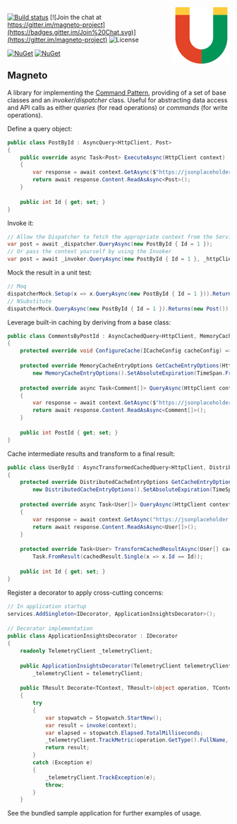 <img src="Magneto.png" align="right" />

[![Build status](https://ci.appveyor.com/api/projects/status/3auwev7g464o6ax3?svg=true)](https://ci.appveyor.com/project/shaynevanasperen/magneto)
[![Join the chat at https://gitter.im/magneto-project](https://badges.gitter.im/Join%20Chat.svg)](https://gitter.im/magneto-project)
![License](https://img.shields.io/github/license/shaynevanasperen/magneto.svg)

[![NuGet](https://img.shields.io/nuget/v/Magneto.svg)](https://www.nuget.org/packages/Magneto)
[![NuGet](https://img.shields.io/nuget/dt/Magneto.svg)](https://www.nuget.org/packages/Magneto)

## Magneto

A library for implementing the [Command Pattern](https://en.wikipedia.org/wiki/Command_pattern), providing of a set
of base classes and an _invoker_/_dispatcher_ class. Useful for abstracting data access and API calls as either _queries_
(for read operations) or _commands_ (for write operations).

Define a query object:

```cs
public class PostById : AsyncQuery<HttpClient, Post>
{
    public override async Task<Post> ExecuteAsync(HttpClient context)
    {
        var response = await context.GetAsync($"https://jsonplaceholder.typicode.com/posts/{Id}");
        return await response.Content.ReadAsAsync<Post>();
    }
    
    public int Id { get; set; }
}
```

Invoke it:

```cs
// Allow the Dispatcher to fetch the appropriate context from the ServiceProvider
var post = await _dispatcher.QueryAsync(new PostById { Id = 1 });
// Or pass the context yourself by using the Invoker
var post = await _invoker.QueryAsync(new PostById { Id = 1 }, _httpClient);
```

Mock the result in a unit test:

```cs
// Moq
dispatcherMock.Setup(x => x.QueryAsync(new PostById { Id = 1 })).ReturnsAsync(new Post());
// NSubstitute
dispatcherMock.QueryAsync(new PostById { Id = 1 }).Returns(new Post());
```

Leverage built-in caching by deriving from a base class:

```cs
public class CommentsByPostId : AsyncCachedQuery<HttpClient, MemoryCacheEntryOptions, Comment[]>
{
    protected override void ConfigureCache(ICacheConfig cacheConfig) => cacheConfig.VaryBy = PostId;
    
    protected override MemoryCacheEntryOptions GetCacheEntryOptions(HttpClient context) =>
        new MemoryCacheEntryOptions().SetAbsoluteExpiration(TimeSpan.FromSeconds(30));

    protected override async Task<Comment[]> QueryAsync(HttpClient context)
    {
        var response = await context.GetAsync($"https://jsonplaceholder.typicode.com/posts/{PostId}/comments");
        return await response.Content.ReadAsAsync<Comment[]>();
    }
    
    public int PostId { get; set; }
}
```

Cache intermediate results and transform to a final result:

```cs
public class UserById : AsyncTransformedCachedQuery<HttpClient, DistributedCacheEntryOptions, User[], User>
{
    protected override DistributedCacheEntryOptions GetCacheEntryOptions(HttpClient context) =>
        new DistributedCacheEntryOptions().SetAbsoluteExpiration(TimeSpan.FromSeconds(30));
    
    protected override async Task<User[]> QueryAsync(HttpClient context)
    {
        var response = await context.GetAsync("https://jsonplaceholder.typicode.com/users");
        return await response.Content.ReadAsAsync<User[]>();
    }
    
    protected override Task<User> TransformCachedResultAsync(User[] cachedResult) =>
        Task.FromResult(cachedResult.Single(x => x.Id == Id));
    
    public int Id { get; set; }
}
```

Register a decorator to apply cross-cutting concerns:

```cs
// In application startup
services.AddSingleton<IDecorator, ApplicationInsightsDecorator>();

// Decorator implementation
public class ApplicationInsightsDecorator : IDecorator
{
    readonly TelemetryClient _telemetryClient;

    public ApplicationInsightsDecorator(TelemetryClient telemetryClient) =>
        _telemetryClient = telemetryClient;

    public TResult Decorate<TContext, TResult>(object operation, TContext context, Func<TContext, TResult> invoke)
    {
        try
        {
            var stopwatch = Stopwatch.StartNew();
            var result = invoke(context);
            var elapsed = stopwatch.Elapsed.TotalMilliseconds;
            _telemetryClient.TrackMetric(operation.GetType().FullName, elapsed);
            return result;
        }
        catch (Exception e)
        {
            _telemetryClient.TrackException(e);
            throw;
        }
    }
```

See the bundled sample application for further examples of usage.